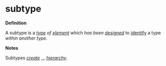 # subtype

**Definition**

A subtype is a [_type_](https://github.com/gcassel/Modular-Organization-Terminology/blob/master/terms/type.md) _of_ [_element_](https://github.com/gcassel/Modular-Organization-Terminology/blob/master/terms/element.md) which _has been_ [_designed_](https://github.com/gcassel/Modular-Organization-Terminology/blob/master/terms/design.md) to [identify](https://github.com/gcassel/Modular-Organization-Terminology/blob/master/terms/identify.md) a type _within another type_.

**Notes**

Subtypes [_create_](https://github.com/gcassel/Modular-Organization-Terminology/blob/master/terms/create.md) __ [_hierarchy_](https://github.com/gcassel/Modular-Organization-Terminology/blob/master/terms/hierarchy.md).
